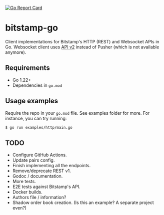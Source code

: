 [![Go Report Card](https://goreportcard.com/badge/github.com/bitstonks/bitstamp-go)](https://goreportcard.com/report/github.com/bitstonks/bitstamp-go)

# bitstamp-go

Client implementations for Bitstamp's HTTP (REST) and Websocket APIs in Go. Websocket client uses
[API v2](https://www.bitstamp.net/websocket/v2/) instead of Pusher (which is not available anymore).

## Requirements

- Go 1.22+
- Dependencies in `go.mod`

## Usage examples

Require the repo in your `go.mod` file. See examples folder for more. For instance, you can try running:

```bash
$ go run examples/http/main.go
```

## TODO

- Configure GitHub Actions.
- Update pairs config.
- Finish implementing all the endpoints.
- Remove/deprecate REST v1.
- Godoc / documentation.
- More tests.
- E2E tests against Bitstamp's API.
- Docker builds.
- Authors file / information?
- Shadow order book creation. (Is this an example? A separate project even?)
